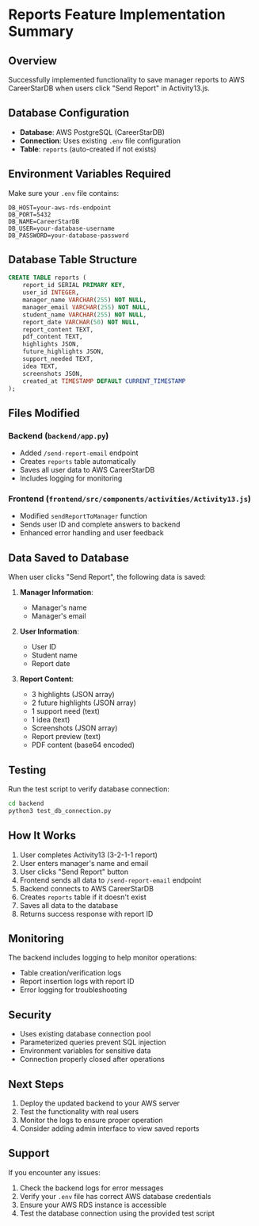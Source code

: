 # Reports Feature Implementation Summary

## Overview
Successfully implemented functionality to save manager reports to AWS CareerStarDB when users click "Send Report" in Activity13.js.

## Database Configuration
- **Database**: AWS PostgreSQL (CareerStarDB)
- **Connection**: Uses existing `.env` file configuration
- **Table**: `reports` (auto-created if not exists)

## Environment Variables Required
Make sure your `.env` file contains:
```
DB_HOST=your-aws-rds-endpoint
DB_PORT=5432
DB_NAME=CareerStarDB
DB_USER=your-database-username
DB_PASSWORD=your-database-password
```

## Database Table Structure
```sql
CREATE TABLE reports (
    report_id SERIAL PRIMARY KEY,
    user_id INTEGER,
    manager_name VARCHAR(255) NOT NULL,
    manager_email VARCHAR(255) NOT NULL,
    student_name VARCHAR(255) NOT NULL,
    report_date VARCHAR(50) NOT NULL,
    report_content TEXT,
    pdf_content TEXT,
    highlights JSON,
    future_highlights JSON,
    support_needed TEXT,
    idea TEXT,
    screenshots JSON,
    created_at TIMESTAMP DEFAULT CURRENT_TIMESTAMP
);
```

## Files Modified

### Backend (`backend/app.py`)
- Added `/send-report-email` endpoint
- Creates `reports` table automatically
- Saves all user data to AWS CareerStarDB
- Includes logging for monitoring

### Frontend (`frontend/src/components/activities/Activity13.js`)
- Modified `sendReportToManager` function
- Sends user ID and complete answers to backend
- Enhanced error handling and user feedback

## Data Saved to Database
When user clicks "Send Report", the following data is saved:

1. **Manager Information**:
   - Manager's name
   - Manager's email

2. **User Information**:
   - User ID
   - Student name
   - Report date

3. **Report Content**:
   - 3 highlights (JSON array)
   - 2 future highlights (JSON array)
   - 1 support need (text)
   - 1 idea (text)
   - Screenshots (JSON array)
   - Report preview (text)
   - PDF content (base64 encoded)

## Testing
Run the test script to verify database connection:
```bash
cd backend
python3 test_db_connection.py
```

## How It Works
1. User completes Activity13 (3-2-1-1 report)
2. User enters manager's name and email
3. User clicks "Send Report" button
4. Frontend sends all data to `/send-report-email` endpoint
5. Backend connects to AWS CareerStarDB
6. Creates `reports` table if it doesn't exist
7. Saves all data to the database
8. Returns success response with report ID

## Monitoring
The backend includes logging to help monitor operations:
- Table creation/verification logs
- Report insertion logs with report ID
- Error logging for troubleshooting

## Security
- Uses existing database connection pool
- Parameterized queries prevent SQL injection
- Environment variables for sensitive data
- Connection properly closed after operations

## Next Steps
1. Deploy the updated backend to your AWS server
2. Test the functionality with real users
3. Monitor the logs to ensure proper operation
4. Consider adding admin interface to view saved reports

## Support
If you encounter any issues:
1. Check the backend logs for error messages
2. Verify your `.env` file has correct AWS database credentials
3. Ensure your AWS RDS instance is accessible
4. Test the database connection using the provided test script 